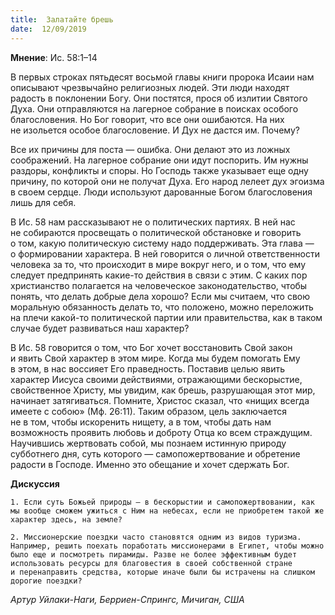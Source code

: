 ```yaml
---
title:  Залатайте брешь
date:  12/09/2019
---
```


**Мнение**: Ис. 58:1–14

В первых строках пятьдесят восьмой главы книги пророка Исаии нам описывают чрезвычайно религиозных людей. Эти люди находят радость в поклонении Богу. Они постятся, прося об излитии Святого Духа. Они отправляются на лагерное собрание в поисках особого благословения. Но Бог говорит, что все они ошибаются. На них не изольется особое благословение. И Дух не дастся им. Почему?

Все их причины для поста — ошибка. Они делают это из ложных соображений. На лагерное собрание они идут поспорить. Им нужны раздоры, конфликты и споры. Но Господь также указывает еще одну причину, по которой они не получат Духа. Его народ лелеет дух эгоизма в своем сердце. Люди используют дарованные Богом благословения лишь для себя.

В Ис. 58 нам рассказывают не о политических партиях. В ней нас не собираются просвещать о политической обстановке и говорить о том, какую политическую систему надо поддерживать. Эта глава — о формировании характера. В ней говорится о личной ответственности человека за то, что происходит в мире вокруг него, и о том, что ему следует предпринять какие-то действия в связи с этим. С каких пор христианство полагается на человеческое законодательство, чтобы понять, что делать добрые дела хорошо? Если мы считаем, что свою моральную обязанность делать то, что положено, можно переложить на плечи какой-то политической партии или правительства, как в таком случае будет развиваться наш характер?

В Ис. 58 говорится о том, что Бог хочет восстановить Свой закон и явить Свой характер в этом мире. Когда мы будем помогать Ему в этом, в нас воссияет Его праведность. Поставив целью явить характер Иисуса своими действиями, отражающими бескорыстие, свойственное Христу, мы увидим, как брешь, разрушающая этот мир, начинает затягиваться. Помните, Христос сказал, что «нищих всегда имеете с собою» (Мф. 26:11). Таким образом, цель заключается не в том, чтобы искоренить нищету, а в том, чтобы дать нам возможность проявить любовь и доброту Отца ко всем страждущим. Научившись жертвовать собой, мы познаем истинную природу субботнего дня, суть которого — самопожертвование и обретение радости в Господе. Именно это обещание и хочет сдержать Бог.

**Дискуссия**

`1.	Если суть Божьей природы — в бескорыстии и самопожертвовании, как мы вообще сможем ужиться с Ним на небесах, если не приобретем такой же характер здесь, на земле?`

`2.	Миссионерские поездки часто становятся одним из видов туризма. Например, решить поехать поработать миссионерами в Египет, чтобы можно было еще и посмотреть пирамиды. Разве не более эффективным будет использовать ресурсы для благовестия в своей собственной стране и перенаправить средства, которые иначе были бы истрачены на слишком дорогие поездки?`

_Артур Уйлаки-Наги, Берриен-Спрингс, Мичиган, США_